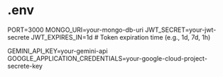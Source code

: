 # .env
PORT=3000 <!-- or any port you want -->
MONGO_URI=your-mongo-db-uri
JWT_SECRET=your-jwt-secrete
JWT_EXPIRES_IN=1d # Token expiration time (e.g., 1d, 7d, 1h)

GEMINI_API_KEY=your-gemini-api
GOOGLE_APPLICATION_CREDENTIALS=your-google-cloud-project-secrete-key

